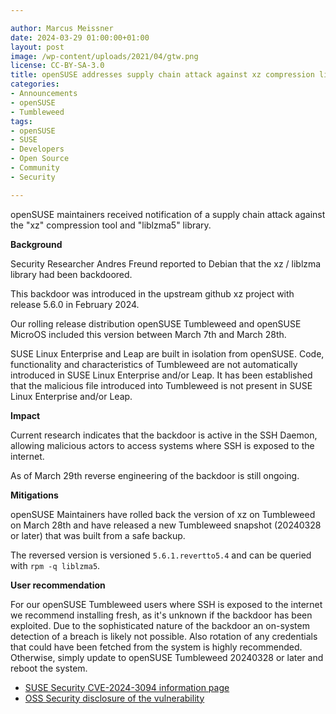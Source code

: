 ```yaml
---

author: Marcus Meissner
date: 2024-03-29 01:00:00+01:00
layout: post
image: /wp-content/uploads/2021/04/gtw.png
license: CC-BY-SA-3.0
title: openSUSE addresses supply chain attack against xz compression library
categories:
- Announcements
- openSUSE
- Tumbleweed
tags:
- openSUSE
- SUSE
- Developers
- Open Source
- Community
- Security

---
```

openSUSE maintainers received notification of a supply chain attack against the "xz" compression tool and "liblzma5" library.

<strong>Background</strong>

Security Researcher Andres Freund reported to Debian that the xz / liblzma library had been backdoored.

This backdoor was introduced in the upstream github xz project with
release 5.6.0 in February 2024.

Our rolling release distribution openSUSE Tumbleweed and openSUSE MicroOS
included this version between March 7th and March 28th.

SUSE Linux Enterprise and Leap are built in isolation from openSUSE.
Code, functionality and characteristics of Tumbleweed are not automatically
introduced in SUSE Linux Enterprise and/or Leap. It has been established
that the malicious file introduced into Tumbleweed is not present in
SUSE Linux Enterprise and/or Leap.

<strong>Impact</strong>

Current research indicates that the backdoor is active in the SSH Daemon,
allowing malicious actors to access systems where SSH is exposed to
the internet.

As of March 29th reverse engineering of the backdoor is still ongoing.

<strong>Mitigations</strong>

openSUSE Maintainers have rolled back the version of xz on Tumbleweed
on March 28th and have released a new Tumbleweed snapshot (20240328
or later) that was built from a safe backup.

The reversed version is versioned <code>5.6.1.revertto5.4</code> and
can be queried with <code>rpm -q liblzma5</code>.

<strong>User recommendation</strong>

For our openSUSE Tumbleweed users where SSH is exposed to the internet
we recommend installing fresh, as it's unknown if the backdoor has
been exploited.
Due to the sophisticated nature of the backdoor an
on-system detection of a breach is likely not possible.
Also rotation of any credentials that could have been fetched from the
system is highly recommended.
Otherwise, simply update to openSUSE Tumbleweed 20240328 or later and
reboot the system.


* [SUSE Security CVE-2024-3094 information page](https://www.suse.com/security/cve/CVE-2024-3094)
* [OSS Security disclosure of the vulnerability](https://www.openwall.com/lists/oss-security/2024/03/29/4)

<meta name="openSUSE, Tumbleweed, Developers, sysadmin, user, Open Source, rolling release, hacker, Linux, Security, backdoor, xz" content="HTML,CSS,XML,JavaScript">
